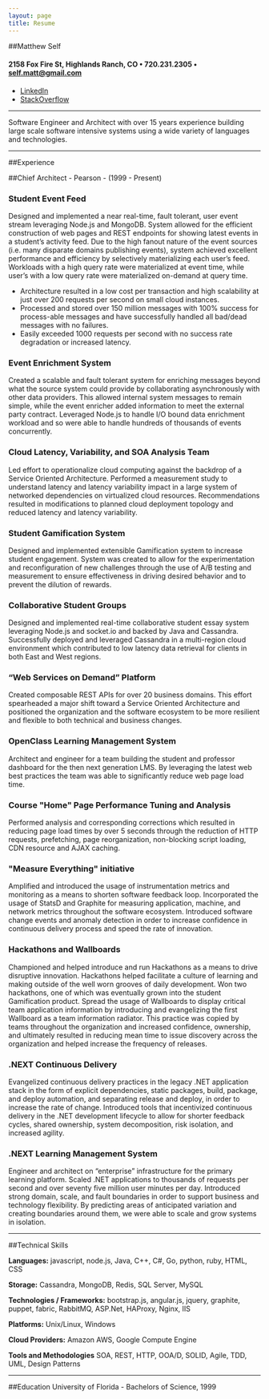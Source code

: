 ```yaml
---
layout: page
title: Resume
---
```


##Matthew Self

#### 2158 Fox Fire St, Highlands Ranch, CO • 720.231.2305 • self.matt@gmail.com

* [LinkedIn](http://www.linkedin.com/pub/matt-self/1/961/503)
* [StackOverflow](http://careers.stackoverflow.com/cv/edit/176752)


---
<div class="message">
  Software Engineer and Architect with over 15 years experience building large scale software intensive systems using a wide variety of languages and technologies.
</div>

---

##Experience

##Chief Architect - Pearson - (1999 - Present)

### Student Event Feed
Designed and implemented a near real-time, fault tolerant, user event stream leveraging Node.js and MongoDB. System allowed for the efficient construction of web pages and REST endpoints for showing latest events in a student’s activity feed. Due to the high fanout nature of the event sources (i.e. many disparate domains publishing events), system achieved excellent performance and efficiency by selectively materializing each user’s feed. Workloads with a high query rate were materialized at event time, while user’s with a low query rate were materialized on-demand at query time.

* Architecture resulted in a low cost per transaction and high scalability at just over 200 requests per second on small cloud instances.
* Processed and stored over 150 million messages with 100% success for process-able messages and have successfully handled all bad/dead messages with no failures.
* Easily exceeded 1000 requests per second with no success rate degradation or increased latency.

### Event Enrichment System
Created a scalable and fault tolerant system for enriching messages beyond what the source system could provide by collaborating asynchronously with other data providers. This allowed internal system messages to remain simple, while the event enricher added information to meet the external party contract. Leveraged Node.js to handle I/O bound data enrichment workload and so were able to handle hundreds of thousands of events concurrently.

### Cloud Latency, Variability, and SOA Analysis Team
Led effort to operationalize cloud computing against the backdrop of a Service Oriented Architecture. Performed a measurement study to understand latency and latency variability impact in a large system of networked dependencies on virtualized cloud resources. Recommendations resulted in modifications to planned cloud deployment topology and reduced latency and latency variability.

### Student Gamification System
Designed and implemented extensible Gamification system to increase student engagement. System was created to allow for the experimentation and reconfiguration of new challenges through the use of A/B testing and measurement to ensure effectiveness in driving desired behavior and to prevent the dilution of rewards.

### Collaborative Student Groups
Designed and implemented real-time collaborative student essay system leveraging Node.js and socket.io and backed by Java and Cassandra. Successfully deployed and leveraged Cassandra in a multi-region cloud environment which contributed to low latency data retrieval for clients in both East and West regions.

### “Web Services on Demand” Platform
Created composable REST APIs for over 20 business domains. This effort spearheaded a major shift toward a Service Oriented Architecture and positioned the organization and the software ecosystem to be more resilient and flexible to both technical and business changes.

### OpenClass Learning Management System
Architect and engineer for a team building the student and professor dashboard for the then next generation LMS. By leveraging the latest web best practices the team was able to significantly reduce web page load time.

### Course "Home" Page Performance Tuning and Analysis
Performed analysis and corresponding corrections which resulted in reducing page load times by over 5 seconds through the reduction of HTTP requests, prefetching, page reorganization, non-blocking script loading, CDN resource and AJAX caching.

### "Measure Everything" initiative
Amplified and introduced the usage of instrumentation metrics and monitoring as a means to shorten software feedback loop.  Incorporated the usage of StatsD and Graphite for measuring application, machine, and network metrics throughout the software ecosystem.  Introduced software change events and anomaly detection in order to increase confidence in continuous delivery process and speed the rate of innovation.

### Hackathons and Wallboards
Championed and helped introduce and run Hackathons as a means to drive disruptive innovation.  Hackathons helped facilitate a culture of learning and making outside of the well worn grooves of daily development.  Won two hackathons, one of which was eventually grown into the student Gamification product.
Spread the usage of Wallboards to display critical team application information by introducing and evangelizing the first Wallboard as a team information radiator.  This practice was copied by teams throughout the organization and increased confidence, ownership, and ultimately resulted in reducing mean time to issue discovery across the organization and helped increase the frequency of releases. 

### .NEXT Continuous Delivery
Evangelized continuous delivery practices in the legacy .NET application stack in the form of explicit dependencies, static packages, build, package, and deploy automation, and separating release and deploy, in order to increase the rate of change. Introduced tools that incentivized continuous delivery in the .NET development lifecycle to allow for shorter feedback cycles, shared ownership, system decomposition, risk isolation, and increased agility.

### .NEXT Learning Management System

Engineer and architect on “enterprise” infrastructure for the primary learning platform. Scaled .NET applications to thousands of requests per second and over seventy five million user minutes per day. Introduced strong domain, scale, and fault boundaries in order to support business and technology flexibility. By predicting areas of anticipated variation and creating boundaries around them, we were able to scale and grow systems in isolation.

---

##Technical Skills

**Languages:** javascript, node.js, Java, C++, C#, Go, python, ruby, HTML, CSS

**Storage:** Cassandra, MongoDB, Redis, SQL Server, MySQL

**Technologies / Frameworks:** bootstrap.js, angular.js, jquery, graphite, puppet, fabric, RabbitMQ, ASP.Net, HAProxy, Nginx, IIS

**Platforms:** Unix/Linux, Windows

**Cloud Providers:** Amazon AWS, Google Compute Engine

**Tools and Methodologies** SOA, REST, HTTP, OOA/D, SOLID, Agile, TDD, UML, Design Patterns


---
##Education
University of Florida - Bachelors of Science, 1999


